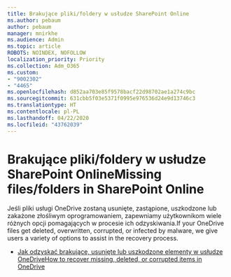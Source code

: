 ```yaml
---
title: Brakujące pliki/foldery w usłudze SharePoint Online
ms.author: pebaum
author: pebaum
manager: mnirkhe
ms.audience: Admin
ms.topic: article
ROBOTS: NOINDEX, NOFOLLOW
localization_priority: Priority
ms.collection: Adm_O365
ms.custom:
- "9002302"
- "4465"
ms.openlocfilehash: d852aa703e85f9578bacf22d98702ae1a274c9bc
ms.sourcegitcommit: 631cbb5f03e5371f0995e976536d24e9d13746c3
ms.translationtype: HT
ms.contentlocale: pl-PL
ms.lasthandoff: 04/22/2020
ms.locfileid: "43762039"
---
```

# <a name="missing-filesfolders-in-sharepoint-online"></a><span data-ttu-id="1df9c-102">Brakujące pliki/foldery w usłudze SharePoint Online</span><span class="sxs-lookup"><span data-stu-id="1df9c-102">Missing files/folders in SharePoint Online</span></span>

<span data-ttu-id="1df9c-103">Jeśli pliki usługi OneDrive zostaną usunięte, zastąpione, uszkodzone lub zakażone złośliwym oprogramowaniem, zapewniamy użytkownikom wiele różnych opcji pomagających w procesie ich odzyskiwania.</span><span class="sxs-lookup"><span data-stu-id="1df9c-103">If your OneDrive files get deleted, overwritten, corrupted, or infected by malware, we give users a variety of options to assist in the recovery process.</span></span>

- [<span data-ttu-id="1df9c-104">Jak odzyskać brakujące, usunięte lub uszkodzone elementy w usłudze OneDrive</span><span class="sxs-lookup"><span data-stu-id="1df9c-104">How to recover missing, deleted, or corrupted items in OneDrive</span></span>](https://go.microsoft.com/fwlink/?linkid=2125166)
